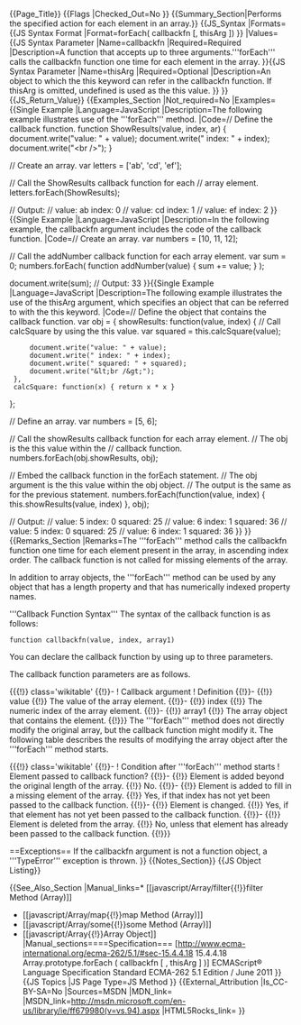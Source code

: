 {{Page_Title}}
{{Flags
|Checked_Out=No
}}
{{Summary_Section|Performs the specified action for each element in an array.}}
{{JS_Syntax
|Formats={{JS Syntax Format
|Format=forEach( callbackfn [, thisArg ])
}}
|Values={{JS Syntax Parameter
|Name=callbackfn
|Required=Required
|Description=A function that accepts up to three arguments.'''forEach''' calls the callbackfn function one time for each element in the array.
}}{{JS Syntax Parameter
|Name=thisArg
|Required=Optional
|Description=An object to which the this keyword can refer in the callbackfn function. If thisArg is omitted, undefined is used as the this value.
}}
}}
{{JS_Return_Value}}
{{Examples_Section
|Not_required=No
|Examples={{Single Example
|Language=JavaScript
|Description=The following example illustrates use of the '''forEach''' method.
|Code=// Define the callback function.
 function ShowResults(value, index, ar) {
     document.write("value: " + value);
     document.write(" index: " + index);
     document.write("&lt;br /&gt;");
 }
 
 // Create an array.
 var letters = ['ab', 'cd', 'ef'];
 
 // Call the ShowResults callback function for each
 // array element.
 letters.forEach(ShowResults);
 
 // Output:
 //  value: ab index: 0 
 //  value: cd index: 1 
 //  value: ef index: 2
}}{{Single Example
|Language=JavaScript
|Description=In the following example, the callbackfn argument includes the code of the callback function.
|Code=// Create an array.
 var numbers = [10, 11, 12];
 
 // Call the addNumber callback function for each array element.
 var sum = 0;
 numbers.forEach(
     function addNumber(value) { sum += value; }
 );
 
 document.write(sum);
 // Output: 33
}}{{Single Example
|Language=JavaScript
|Description=The following example illustrates the use of the thisArg argument, which specifies an object that can be referred to with the this keyword.
|Code=// Define the object that contains the callback function.
 var obj = {
     showResults: function(value, index) {
         // Call calcSquare by using the this value.
         var squared = this.calcSquare(value);
 
         document.write("value: " + value);
         document.write(" index: " + index);
         document.write(" squared: " + squared);
         document.write("&lt;br /&gt;");
     },
     calcSquare: function(x) { return x * x }
 };
 
 // Define an array.
 var numbers = [5, 6];
 
 // Call the showResults callback function for each array element.
 // The obj is the this value within the 
 // callback function.
 numbers.forEach(obj.showResults, obj);
 
 // Embed the callback function in the forEach statement.
 // The obj argument is the this value within the obj object.
 // The output is the same as for the previous statement.
 numbers.forEach(function(value, index) { this.showResults(value, index) }, obj);
 
 // Output:
 //  value: 5 index: 0 squared: 25
 //  value: 6 index: 1 squared: 36
 //  value: 5 index: 0 squared: 25
 //  value: 6 index: 1 squared: 36
}}
}}
{{Remarks_Section
|Remarks=The '''forEach''' method calls the callbackfn function one time for each element present in the array, in ascending index order. The callback function is not called for missing elements of the array.

In addition to array objects, the '''forEach''' method can be used by any object that has a length property and that has numerically indexed property names.

'''Callback Function Syntax'''
The syntax of the callback function is as follows:

<code>function callbackfn(value, index, array1)</code>

You can declare the callback function by using up to three parameters.

The callback function parameters are as follows.

{{{!}} class='wikitable'
{{!}}-
! Callback argument
! Definition
{{!}}-
{{!}} value
{{!}} The value of the array element.
{{!}}-
{{!}} index
{{!}} The numeric index of the array element.
{{!}}-
{{!}} array1
{{!}} The array object that contains the element.
{{!}}} 
The '''forEach''' method does not directly modify the original array, but the callback function might modify it. The following table describes the results of modifying the array object after the '''forEach''' method starts.

{{{!}} class='wikitable'
{{!}}-
! Condition after '''forEach''' method starts
! Element passed to callback function?
{{!}}-
{{!}} Element is added beyond the original length of the array.
{{!}} No.
{{!}}-
{{!}} Element is added to fill in a missing element of the array.
{{!}} Yes, if that index has not yet been passed to the callback function.
{{!}}-
{{!}} Element is changed.
{{!}} Yes, if that element has not yet been passed to the callback function.
{{!}}-
{{!}} Element is deleted from the array.
{{!}} No, unless that element has already been passed to the callback function.
{{!}}}

==Exceptions==
If the callbackfn argument is not a function object, a '''TypeError''' exception is thrown.
}}
{{Notes_Section}}
{{JS Object Listing}}

{{See_Also_Section
|Manual_links=* [[javascript/Array/filter{{!}}filter Method (Array)]]
* [[javascript/Array/map{{!}}map Method (Array)]]
* [[javascript/Array/some{{!}}some Method (Array)]]
* [[javascript/Array{{!}}Array Object]]
|Manual_sections====Specification===
[http://www.ecma-international.org/ecma-262/5.1/#sec-15.4.4.18 15.4.4.18 Array.prototype.forEach ( callbackfn [ , thisArg ] )]
ECMAScript® Language Specification
Standard ECMA-262
5.1 Edition / June 2011
}}
{{JS Topics
|JS Page Type=JS Method
}}
{{External_Attribution
|Is_CC-BY-SA=No
|Sources=MSDN
|MDN_link=
|MSDN_link=http://msdn.microsoft.com/en-us/library/ie/ff679980(v=vs.94).aspx
|HTML5Rocks_link=
}}